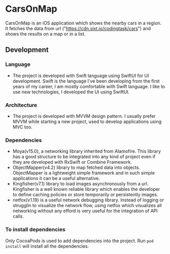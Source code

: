 # CarsOnMap

 CarsOnMap is an iOS application which shows the nearby cars in a region. It fetches the data from url ("https://cdn.sixt.io/codingtask/cars") and shows the results on a map or in a list.

  
## Development

### Language
 - The project is developed with Swift language using SwiftUI for UI development. Swift is the language I've been developing from the first years of my career, I am mostly comfortable with Swift language. I like to use new technologies, I developed the UI using SwiftUI.

### Architecture
 - The project is developed with MVVM design pattern. I usually prefer MVVM while starting a new project, used to develop applications using MVC too.


### Dependencies

 - Moya(v15.0), a networking library inherited from Alamofire. This library has a good structure to be integrated into any kind of project even if they are developed with RxSwift or Combine Framework.
 - ObjectMapper(v4.2) library to map fetched data into objects. ObjectMapper is a lightweight simple framework and in such simple applications it can be a useful alternative.
 - Kingfisher(v7.1) library to load images asynchronously from a url. Kingfisher is a well known reliable library which enables the developer to define caching policies or store temporarily or persistently images.
 - netfox(v1.19) is a useful network debugging library. Instead of logging or strugglin to visualize the network flow, using netfox which visualizes all networking without any efford is very useful for the integration of API calls.

### To install dependencies
 Only CocoaPods is used to add dependencies into the project. Run `pod install` will install all the dependencies.